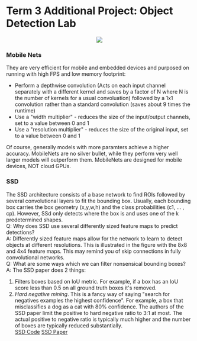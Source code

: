 # Term 3 Additional Project: Object Detection Lab

<p align="center">
  <img src="./ssd.gif">
</p>

### Mobile Nets

They are very efficient for mobile and embedded devices and purposed on running with high FPS and low memory footprint:
* Perform a depthwise convolution (Acts on each input channel separately with a different kernel and saves by a factor of N where N is the number of kernels for a usual convoluation) followed by a 1x1 convolution rather than a standard convolution (saves about 9 times the runtime)
* Use a "width multiplier" - reduces the size of the input/output channels, set to a value between 0 and 1
* Use a "resolution multiplier" - reduces the size of the original input, set to a value between 0 and 1

Of course, generally models with more paramters achieve a higher accuracy. MobileNets are no silver bullet, while they perform very well larger models will outperform them. MobileNets are designed for mobile devices, NOT cloud GPUs.

### SSD

The SSD architecture consists of a base network to find ROIs followed by several convolutional layers to fit the bounding box. Usually, each bounding box carries the box geometry (x,y,w,h) and the class probabilities (c1, ... , cp). However, SSd only detects where the box is and uses one of the k predetermined shapes.  
Q: Why does SSD use several differently sized feature maps to predict detections?  
A: Differently sized feature maps allow for the network to learn to detect objects at different
resolutions. This is illustrated in the figure with the 8x8 and 4x4 feature maps. This may remind you
of skip connections in fully convolutional networks.  
Q: What are some ways which we can filter nonsensical bounding boxes?  
A: The SSD paper does 2 things:  
1. Filters boxes based on IoU metric. For example, if a box has an IoU score
less than 0.5 on all ground truth boxes it's removed.  
2. *Hard negative mining*. This is a fancy way of saying "search for negatives examples
the highest confidence". For example, a box that misclassifies a dog as a cat with 80% confidence.
The authors of the SSD paper limit the positive to hard negative ratio to 3:1 at most. The actual positive to negative ratio is typically much higher and the number of boxes are typically reduced substantially.  
[SSD Code](https://github.com/tensorflow/models/blob/master/research/object_detection/g3doc/detection_model_zoo.md)
[SSD Paper](https://arxiv.org/abs/1611.10012)
